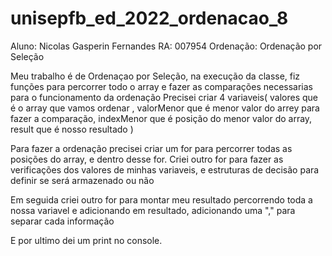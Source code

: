 # unisepfb_ed_2022_ordenacao_8

Aluno: Nicolas Gasperin Fernandes 
RA: 007954
Ordenação: Ordenação por Seleção

Meu trabalho é de Ordenaçao por Seleção, na execução da classe, fiz funções para percorrer todo o array e fazer as comparações necessarias para o funcionamento da ordenação 
Precisei criar 4 variaveis(
  valores que é o array que vamos ordenar , 
  valorMenor que é menor valor do arrey para fazer a comparação, 
  indexMenor que é posição do menor valor do array, 
  result que é nosso resultado )

Para fazer a ordenação precisei criar um for para percorrer todas as posições do array, e dentro desse for. Criei outro for para fazer as verificações dos valores de minhas variaveis, e estruturas de decisão para definir se será armazenado ou não


Em seguida criei outro for para montar meu resultado percorrendo toda a nossa variavel e adicionando em resultado, adicionando uma "," para separar cada informação

E por ultimo dei um print no console.
